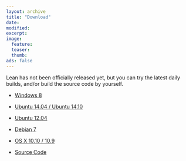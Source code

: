 ```yaml
---
layout: archive
title: "Download"
date:
modified:
excerpt:
image:
  feature:
  teaser:
  thumb:
ads: false
---
```


Lean has not been officially released yet, but you can try the latest daily
builds, and/or build the source code by yourself.

- [Windows 8](wininst.html)

- [Ubuntu 14.04 / Ubuntu 14.10](ubuntu14inst.html)

- [Ubuntu 12.04](ubuntu12inst.html)

- [Debian 7](debian7.html)

- [OS X 10.10 / 10.9](OSX10inst.html)

- [Source Code](http://github.com/leanprover/lean/archive/master.zip)
